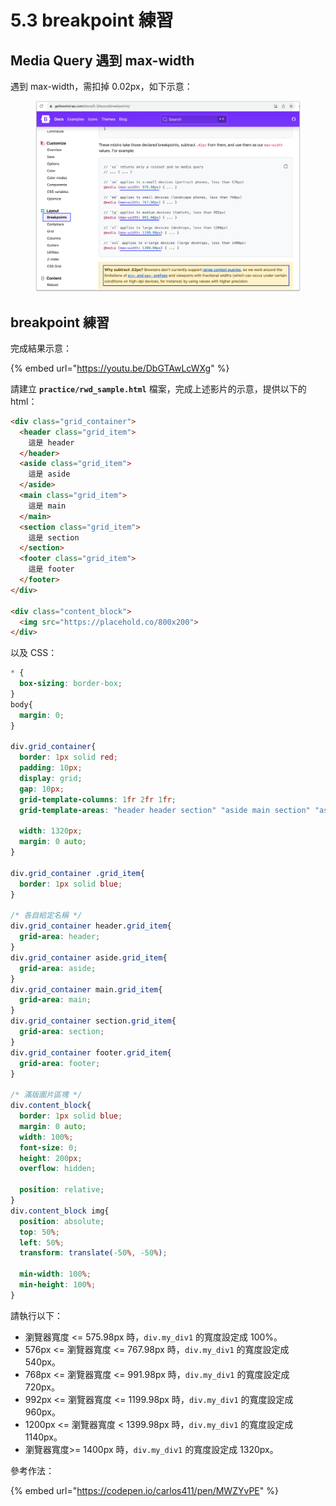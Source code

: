 # 5.3 breakpoint 練習

## Media Query 遇到 max-width

遇到 max-width，需扣掉 0.02px，如下示意：

<figure><img src="../.gitbook/assets/breakpoint_for_max_width.png" alt=""><figcaption></figcaption></figure>



## breakpoint 練習

完成結果示意：

{% embed url="https://youtu.be/DbGTAwLcWXg" %}

請建立 **`practice/rwd_sample.html`** 檔案，完成上述影片的示意，提供以下的 html：

```html
<div class="grid_container">
  <header class="grid_item">
    這是 header
  </header>
  <aside class="grid_item">
    這是 aside
  </aside>
  <main class="grid_item">
    這是 main
  </main>
  <section class="grid_item">
    這是 section
  </section>
  <footer class="grid_item">
    這是 footer
  </footer>
</div>

<div class="content_block">
  <img src="https://placehold.co/800x200">
</div>
```

以及 CSS：

```css
* {
  box-sizing: border-box;
}
body{
  margin: 0;
}

div.grid_container{
  border: 1px solid red;
  padding: 10px;
  display: grid;
  gap: 10px;
  grid-template-columns: 1fr 2fr 1fr;
  grid-template-areas: "header header section" "aside main section" "aside footer footer";

  width: 1320px;
  margin: 0 auto;
}

div.grid_container .grid_item{
  border: 1px solid blue;
}

/* 各自給定名稱 */
div.grid_container header.grid_item{
  grid-area: header;
}
div.grid_container aside.grid_item{
  grid-area: aside;
}
div.grid_container main.grid_item{
  grid-area: main;
}
div.grid_container section.grid_item{
  grid-area: section;
}
div.grid_container footer.grid_item{
  grid-area: footer;
}

/* 滿版圖片區塊 */
div.content_block{
  border: 1px solid blue;
  margin: 0 auto;
  width: 100%;
  font-size: 0;
  height: 200px;
  overflow: hidden;

  position: relative;
}
div.content_block img{
  position: absolute;
  top: 50%;
  left: 50%;
  transform: translate(-50%, -50%);

  min-width: 100%;
  min-height: 100%;
}
```

請執行以下：

* 瀏覽器寬度 <= 575.98px 時，`div.my_div1` 的寬度設定成 100%。
* 576px <= 瀏覽器寬度 <= 767.98px 時，`div.my_div1` 的寬度設定成 540px。
* 768px <= 瀏覽器寬度 <= 991.98px 時，`div.my_div1` 的寬度設定成 720px。
* 992px <= 瀏覽器寬度 <= 1199.98px 時，`div.my_div1` 的寬度設定成 960px。
* 1200px <= 瀏覽器寬度 < 1399.98px 時，`div.my_div1` 的寬度設定成 1140px。
* 瀏覽器寬度>= 1400px 時，`div.my_div1` 的寬度設定成 1320px。





參考作法：

{% embed url="https://codepen.io/carlos411/pen/MWZYvPE" %}


